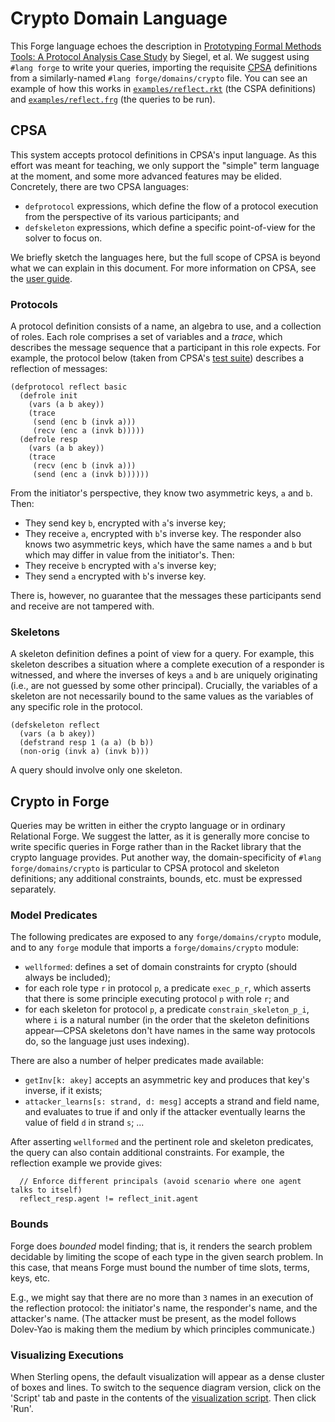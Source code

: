 # Crypto Domain Language

This Forge language echoes the description in [Prototyping Formal Methods Tools: A Protocol Analysis Case Study](https://cs.brown.edu/~tbn/publications/ssdnk-fest21-forge.pdf) by Siegel, et al. We suggest using `#lang forge` to write your queries, importing the requisite [CPSA](https://github.com/mitre/cpsa) definitions from a similarly-named `#lang forge/domains/crypto` file. You can see an example of how this works in [`examples/reflect.rkt`](examples/reflect.rkt) (the CSPA definitions) and [`examples/reflect.frg`](examples/reflect.frg) (the queries to be run). 

## CPSA 

This system accepts protocol definitions in CPSA's input language. As this effort was meant for teaching, we only support the "simple" term language at the moment, and some more advanced features may be elided. Concretely, there are two CPSA languages:
* `defprotocol` expressions, which define the flow of a protocol execution from the perspective of its various participants; and 
* `defskeleton` expressions, which define a specific point-of-view for the solver to focus on. 

We briefly sketch the languages here, but the full scope of CPSA is beyond what we can explain in this document. For more information on CPSA, see the [user guide](https://hackage.haskell.org/package/cpsa-4.4.3/src/doc/cpsauser.html). 

### Protocols

A protocol definition consists of a name, an algebra to use, and a collection of roles. Each role comprises a set of variables and a _trace_, which describes the message sequence that a participant in this role expects. For example, the protocol below (taken from CPSA's [test suite](https://github.com/mitre/cpsa/blob/master/tst/reflect.scm)) describes a reflection of messages:

```
(defprotocol reflect basic
  (defrole init
    (vars (a b akey))
    (trace
     (send (enc b (invk a)))
     (recv (enc a (invk b)))))
  (defrole resp
    (vars (a b akey))
    (trace
     (recv (enc b (invk a)))
     (send (enc a (invk b))))))
```

From the initiator's perspective, they know two asymmetric keys, `a` and `b`. Then:
  * They send key `b`, encrypted with `a`'s inverse key; 
  * They receive `a`, encrypted with `b`'s inverse key.
The responder also knows two asymmetric keys, which have the same names `a` and `b` but which may differ in value from the initiator's. Then:
  * They receive `b` encrypted with `a`'s inverse key; 
  * They send `a` encrypted with `b`'s inverse key. 

There is, however, no guarantee that the messages these participants send and receive are not tampered with. 

### Skeletons 

A skeleton definition defines a point of view for a query. For example, this skeleton describes a situation where a complete execution of a responder is witnessed, and where the inverses of keys `a` and `b` are uniquely originating (i.e., are not guessed by some other principal). Crucially, the variables of a skeleton are not necessarily bound to the same values as the variables of any specific role in the protocol.

```
(defskeleton reflect
  (vars (a b akey))
  (defstrand resp 1 (a a) (b b))
  (non-orig (invk a) (invk b)))
```

A query should involve only one skeleton. 

## Crypto in Forge 

Queries may be written in either the crypto language or in ordinary Relational Forge. We suggest the latter, as it is generally more concise to write specific queries in Forge rather than in the Racket library that the crypto language provides. Put another way, the domain-specificity of `#lang forge/domains/crypto` is particular to CPSA protocol and skeleton definitions; any additional constraints, bounds, etc. must be expressed separately. 

### Model Predicates

The following predicates are exposed to any `forge/domains/crypto` module, and to any `forge` module that imports a `forge/domains/crypto` module:
  * `wellformed`: defines a set of domain constraints for crypto (should always be included);
  * for each role type `r` in protocol `p`, a predicate `exec_p_r`, which asserts that there is some principle executing protocol `p` with role `r`; and
  * for each skeleton for protocol `p`, a predicate `constrain_skeleton_p_i`, where `i` is a natural number (in the order that the skeleton definitions appear&mdash;CPSA skeletons don't have names in the same way protocols do, so the language just uses indexing).

There are also a number of helper predicates made available:
  * `getInv[k: akey]` accepts an asymmetric key and produces that key's inverse, if it exists; 
  * `attacker_learns[s: strand, d: mesg]` accepts a strand and field name, and evaluates to true if and only if the attacker eventually learns the value of field `d` in strand `s`; ...

After asserting `wellformed` and the pertinent role and skeleton predicates, the query can also contain additional constraints. For example, the reflection example we provide gives:

```
  // Enforce different principals (avoid scenario where one agent talks to itself) 
  reflect_resp.agent != reflect_init.agent
```

### Bounds 

Forge does _bounded_ model finding; that is, it renders the search problem decidable by limiting the scope of each type in the given search problem. In this case, that means Forge must bound the number of time slots, terms, keys, etc. 

E.g., we might say that there are no more than `3` names in an execution of the reflection protocol: the initiator's name, the responder's name, and the attacker's name. (The attacker must be present, as the model follows Dolev-Yao is making them the medium by which principles communicate.)

### Visualizing Executions 

When Sterling opens, the default visualization will appear as a dense cluster of boxes and lines. To switch to the sequence diagram version, click on the 'Script' tab and paste in the contents of the [visualization script](./vis/crypto_viz.js). Then click 'Run'. 
